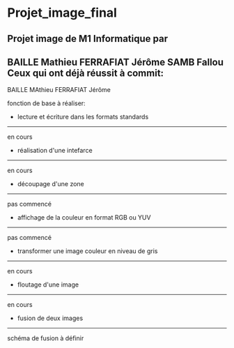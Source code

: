# Projet_image_final
Projet image de M1 Informatique par
-------
BAILLE Mathieu
FERRAFIAT Jérôme
SAMB Fallou
Ceux qui ont déjà réussit à commit:
------
BAILLE MAthieu
FERRAFIAT Jérôme

fonction de base à réaliser:
- lecture et écriture dans les formats standards
------
en cours

- réalisation d'une intefarce
------
en cours

- découpage d'une zone
------
pas commencé

-  affichage de la couleur en format RGB ou YUV
------
pas commencé

- transformer une image couleur en niveau de gris
------
en cours

- floutage d'une image
------
en cours

- fusion de deux images
------
schéma de fusion à définir
